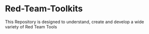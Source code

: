 # Red-Team-Toolkits
This Repository is designed to understand, create and develop a wide variety of Red Team Tools

